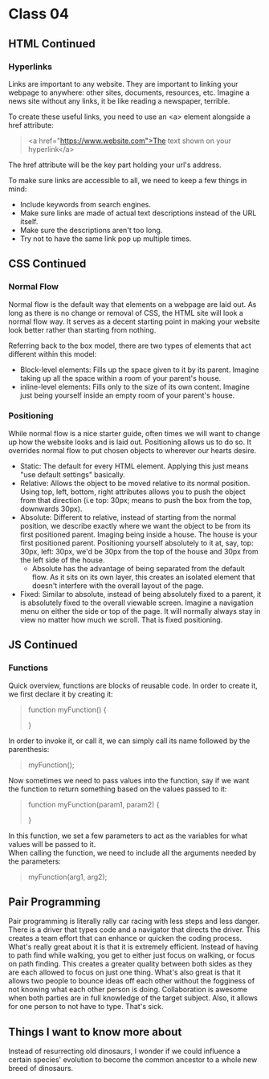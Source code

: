 # Class 04

## HTML Continued

### Hyperlinks

Links are important to any website. They are important to linking your webpage to anywhere: other sites, documents, resources, etc. Imagine a news site without any links, it be like reading a newspaper, terrible.

To create these useful links, you need to use an \<a> element alongside a href attribute:
> \<a href="https://www.website.com">The text shown on your hyperlink\</a>  

The href attribute will be the key part holding your url's address.  

To make sure links are accessible to all, we need to keep a few things in mind:

- Include keywords from search engines.
- Make sure links are made of actual text descriptions instead of the URL itself.
- Make sure the descriptions aren't too long.
- Try not to have the same link pop up multiple times.

## CSS Continued

### Normal Flow

Normal flow is the default way that elements on a webpage are laid out. As long as there is no change or removal of CSS, the HTML site will look a normal flow way. It serves as a decent starting point in making your website look better rather than starting from nothing.

Referring back to the box model, there are two types of elements that act different within this model:

- Block-level elements: Fills up the space given to it by its parent. Imagine taking up all the space within a room of your parent's house.
- inline-level elements: Fills only to the size of its own content. Imagine just being yourself inside an empty room of your parent's house.

### Positioning

While normal flow is a nice starter guide, often times we will want to change up how the website looks and is laid out. Positioning allows us to do so. It overrides normal flow to put chosen objects to wherever our hearts desire.

- Static: The default for every HTML element. Applying this just means "use default settings" basically.
- Relative: Allows the object to be moved relative to its normal position. Using top, left, bottom, right attributes allows you to push the object from that direction (i.e top: 30px; means to push the box from the top, downwards 30px).
- Absolute: Different to relative, instead of starting from the normal position, we describe exactly where we want the object to be from its first positioned parent. Imaging being inside a house. The house is your first positioned parent. Positioning yourself absolutely to it at, say, top: 30px, left: 30px, we'd be 30px from the top of the house and 30px from the left side of the house.
  - Absolute has the advantage of being separated from the default flow. As it sits on its own layer, this creates an isolated element that doesn't interfere with the overall layout of the page.
- Fixed: Similar to absolute, instead of being absolutely fixed to a parent, it is absolutely fixed to the overall viewable screen. Imagine a navigation menu on either the side or top of the page. It will normally always stay in view no matter how much we scroll. That is fixed positioning.

## JS Continued

### Functions

Quick overview, functions are blocks of reusable code. In order to create it, we first declare it by creating it:
> function myFunction() {  
>
> }

In order to invoke it, or call it, we can simply call its name followed by the parenthesis:
> myFunction();

Now sometimes we need to pass values into the function, say if we want the function to return something based on the values passed to it:
> function myFunction(param1, param2) {  
>
> }

In this function, we set a few parameters to act as the variables for what values will be passed to it.  
When calling the function, we need to include all the arguments needed by the parameters:
> myFunction(arg1, arg2);

## Pair Programming

Pair programming is literally rally car racing with less steps and less danger. There is a driver that types code and a navigator that directs the driver. This creates a team effort that can enhance or quicken the coding process.  
What's really great about it is that it is extremely efficient. Instead of having to path find while walking, you get to either just focus on walking, or focus on path finding. This creates a greater quality between both sides as they are each allowed to focus on just one thing.
What's also great is that it allows two people to bounce ideas off each other without the fogginess of not knowing what each other person is doing. Collaboration is awesome when both parties are in full knowledge of the target subject. Also, it allows for one person to not have to type. That's sick.

## Things I want to know more about

Instead of resurrecting old dinosaurs, I wonder if we could influence a certain species' evolution to become the common ancestor to a whole new breed of dinosaurs.